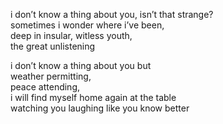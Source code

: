 i don’t know a thing about you, isn’t that strange?\
sometimes i wonder where i’ve been,\
deep in insular, witless youth,\
the great unlistening



i don’t know a thing about you but\
weather permitting,\
peace attending,\
i will find myself home again at the table\
watching you laughing like you know better